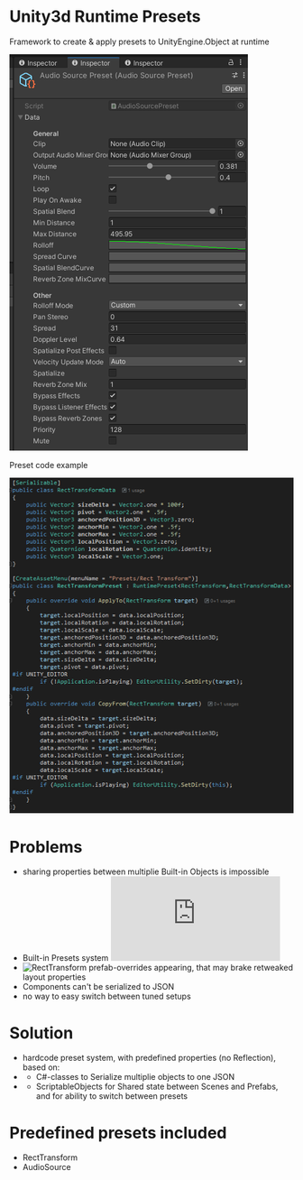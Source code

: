# Unity3d Runtime Presets
Framework to create & apply presets to UnityEngine.Object at runtime

![](https://github.com/mitay-walle/com.mitay-walle.runtime-presets/blob/master/Documentation/AudioSourcePreset_inspector.png)

Preset code example

![](https://github.com/mitay-walle/com.mitay-walle.runtime-presets/blob/master/Documentation/RectTransformPreset_code.png)

# Problems
- sharing properties between multiplie Built-in Objects is impossible
- Built-in Presets system ![is Editor-only](https://docs.unity3d.com/Manual/Presets.html)
- ![RectTransform prefab-overrides appearing](https://forum.unity.com/threads/some-properties-of-recttransform-always-appear-in-prefabs-overrides-inspector.601870/), that may brake retweaked layout properties 
- Components can't be serialized to JSON
- no way to easy switch between tuned setups

# Solution
- hardcode preset system, with predefined properties (no Reflection), based on:
- - C#-classes to Serialize multiplie objects to one JSON
- - ScriptableObjects for Shared state between Scenes and Prefabs, and for ability to switch between presets

# Predefined presets included
- RectTransform
- AudioSource
